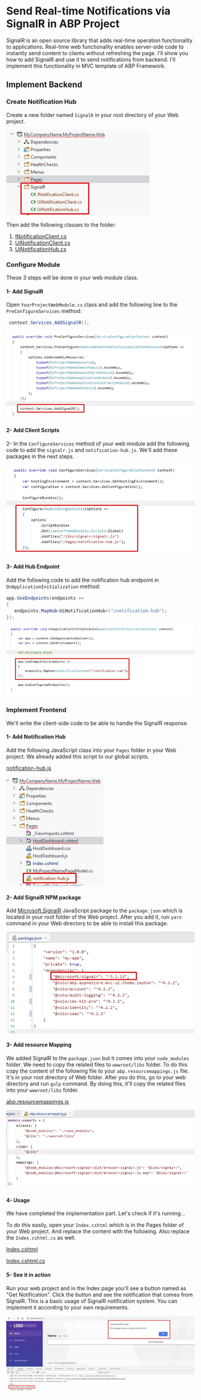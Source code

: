 # Send Real-time Notifications via SignalR in ABP Project

SignalR is an open source library that adds real-time operation functionality to applications. Real-time web functionality enables server-side code to instantly send content to clients without refreshing the page. I'll show you how to add SignalR and use it to send notifications from backend. I'll implement this functionality in MVC template of ABP Framework.



## Implement Backend

### Create Notification Hub

Create a new folder named `SignalR` in your root directory of your Web project.

![SignalR Folder](signalr-folder.jpg)

Then add the following classes to the folder:

1. [INotificationClient.cs](https://gist.github.com/ebicoglu/f7dc22cca2d353f8bf7f68a03e3395b8#file-inotificationclient-cs)
2. [UiNotificationClient.cs](https://gist.github.com/ebicoglu/f7dc22cca2d353f8bf7f68a03e3395b8#file-uinotificationclient-cs)
3. [UiNotificationHub.cs](https://gist.github.com/ebicoglu/f7dc22cca2d353f8bf7f68a03e3395b8#file-uinotificationhub-cs)

### Configure Module

These 3 steps will be done in your web module class.

#### 1- Add SignalR

Open `YourProjectWebModule.cs` class and add the following line to the `PreConfigureServices` method:

```csharp
 context.Services.AddSignalR();
```



![PreConfigureServices](preconfigureservices.jpg)



#### 2- Add Client Scripts

2- In the `ConfigureServices` method of your web module add the following code to add the `signalr.js` and `notification-hub.js`. We'll add these packages in the next steps.

![Script Bundles](add-script-bundles.jpg)

#### 3- Add Hub Endpoint

Add the following code to add the notification hub endpoint in `OnApplicationInitialization`  method:

```csharp
app.UseEndpoints(endpoints =>
{
   endpoints.MapHub<UiNotificationHub>("/notification-hub");
});
```

![Add endpoint](add-endpoint.jpg)

### Implement Frontend

We'll write the client-side code to be able to handle the SignalR response. 

#### 1- Add Notification Hub 

Add the following JavaScript class into your `Pages` folder in your Web project. We already added this script to our global scripts.

[notification-hub.js](https://gist.github.com/ebicoglu/f7dc22cca2d353f8bf7f68a03e3395b8#file-notification-hub-js)

![notification-hub.js](notification-hub.jpg)

#### 2- Add SignalR NPM package

Add [Microsoft.SignalR](https://www.npmjs.com/package/@microsoft/signalr) JavaScript package to the `package.json` which is located in your root folder of the Web project. After you add it, run `yarn` command in your Web directory to be able to install this package.

![Add SignalR package](signalr-package.jpg)

#### 3- Add resource Mapping

We added SignalR to the `package.json` but it comes into your `node_modules` folder. We need to copy the related files to `wwwroot/libs` folder. To do this copy the content of the following file to your `abp.resourcemappings.js` file. It's in your root directory of Web folder. After you do this, go to your web directory and run `gulp` command. By doing this, it'll copy the related files into your `wwwroot/libs` folder.

[abp.resourcemappings.js](https://gist.github.com/ebicoglu/f7dc22cca2d353f8bf7f68a03e3395b8#file-abp-resourcemapping-js)

![Resource mappings](resource-mappings.jpg)

#### 4- Usage

We have completed the implementation part. Let's check if it's running...

To do this easily, open your `Index.cshtml` which is in the Pages folder of your Web project. And replace the content with the following.  Also replace the `Index.cshtml.cs` as well.

[Index.cshtml](https://gist.github.com/ebicoglu/f7dc22cca2d353f8bf7f68a03e3395b8#file-index-cshtml)

[Index.cshtml.cs](https://gist.github.com/ebicoglu/f7dc22cca2d353f8bf7f68a03e3395b8#file-index-cshtml-cs)

#### 5- See it in action

Run your web project and in the Index page you'll see a button named as "Get Notification". Click the button and see the notification that comes from SignalR. This is a basic usage of SignalR notification system. You can implement it according to your own requirements.

![Result](result.jpg)